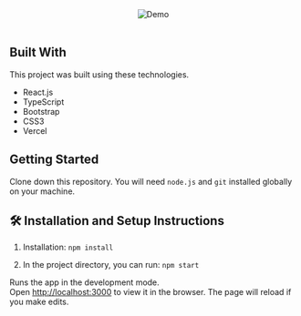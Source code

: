 <div align="center">
  <img alt="Demo" src="./Images/readme-img1.png" />
</div>

<br/>

<center>

</center>

## Built With

This project was built using these technologies.

- React.js
- TypeScript
- Bootstrap
- CSS3
- Vercel

## Getting Started

Clone down this repository. You will need `node.js` and `git` installed globally on your machine.

## 🛠 Installation and Setup Instructions

1. Installation: `npm install`

2. In the project directory, you can run: `npm start`

Runs the app in the development mode.\
Open [http://localhost:3000](http://localhost:3000) to view it in the browser.
The page will reload if you make edits.
